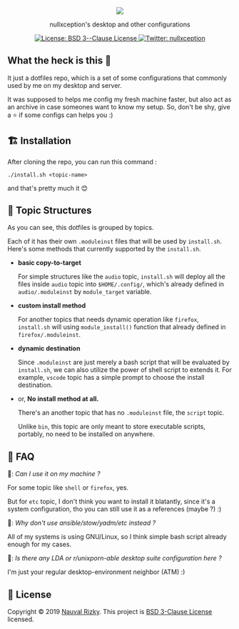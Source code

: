 <p align="center">
  <img src="https://user-images.githubusercontent.com/58150791/71537208-ffe23900-295b-11ea-841b-318adfe977d8.png" />
</p>
<p align="center">
nullxception's desktop and other configurations
</p>
<p align="center">
  <a href="LICENSE" target="_blank">
    <img alt="License: BSD 3--Clause License" src="https://img.shields.io/badge/License-BSD 3--Clause License-yellow.svg" />
  </a>
  <a href="https://twitter.com/nullxception" target="_blank">
    <img alt="Twitter: nullxception" src="https://img.shields.io/twitter/follow/nullxception.svg?style=social" />
  </a>
</p>

## What the heck is this 🤔

It just a dotfiles repo, which is a set of some configurations that commonly used by me on my desktop and server.

It was supposed to helps me config my fresh machine faster, but also act as an archive in case someones want to know my setup.
So, don't be shy, give a ⭐️ if some configs can helps you :)

## 🏗 Installation

After cloning the repo, you can run this command :

```
./install.sh <topic-name>
```
and that's pretty much it 😊

## 📑 Topic Structures
As you can see, this dotfiles is grouped by topics.

Each of it has their own `.moduleinst` files that will be used by `install.sh`. Here's some methods that currently supported by the `install.sh`.

* **basic copy-to-target**

    For simple structures like the `audio` topic, `install.sh` will deploy all the files inside `audio` topic into `$HOME/.config/`, which's already defined in `audio/.moduleinst` by `module_target` variable.

* **custom install method**

    For another topics that needs dynamic operation like `firefox`, `install.sh` will using `module_install()` function that already defined in `firefox/.moduleinst`.

* **dynamic destination**

    Since `.moduleinst` are just merely a bash script that will be evaluated by `install.sh`, we can also utilize the power of shell script to extends it.
    For example, `vscode` topic has a simple prompt to choose the install destination.

* or, **No install method at all.**

    There's an another topic that has no `.moduleinst` file, the `script` topic.

    Unlike `bin`, this topic are only meant to store executable scripts, portably, no need to be installed on anywhere.

## 💬 FAQ

🤔: _Can I use it on my machine ?_

For some topic like `shell` or `firefox`, yes.

But for `etc` topic, I don't think you want to install it blatantly, since it's a system configuration, tho you can still use it as a references (maybe ?) :)

🤔: _Why don't use ansible/stow/yadm/etc instead ?_

All of my systems is using GNU/Linux, so I think simple bash script already enough for my cases.

🤔: _Is there any LDA or r/unixporn-able desktop suite configuration here ?_

I'm just your regular desktop-environment neighbor (ATM) :)

## 📄 License

Copyright © 2019 [Nauval Rizky](https://github.com/nullxception). This project is [BSD 3-Clause License](LICENSE) licensed.
